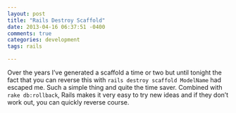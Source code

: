```yaml
---
layout: post
title: "Rails Destroy Scaffold"
date: 2013-04-16 06:37:51 -0400
comments: true
categories: development
tags: rails

---
```

Over the years I’ve generated a scaffold a time or two but until tonight the fact that you can reverse this with ```rails destroy scaffold ModelName``` had escaped me. Such a simple thing and quite the time saver. Combined with ```rake db:rollback```, Rails makes it very easy to try new ideas and if they don’t work out, you can quickly reverse course.